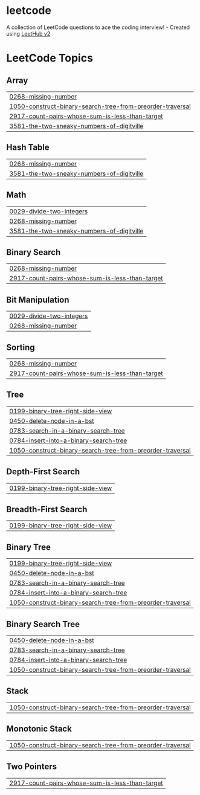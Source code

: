 # leetcode
A collection of LeetCode questions to ace the coding interview! - Created using [LeetHub v2](https://github.com/arunbhardwaj/LeetHub-2.0)

<!---LeetCode Topics Start-->
# LeetCode Topics
## Array
|  |
| ------- |
| [0268-missing-number](https://github.com/Its-soul/leetcode/tree/master/0268-missing-number) |
| [1050-construct-binary-search-tree-from-preorder-traversal](https://github.com/Its-soul/leetcode/tree/master/1050-construct-binary-search-tree-from-preorder-traversal) |
| [2917-count-pairs-whose-sum-is-less-than-target](https://github.com/Its-soul/leetcode/tree/master/2917-count-pairs-whose-sum-is-less-than-target) |
| [3581-the-two-sneaky-numbers-of-digitville](https://github.com/Its-soul/leetcode/tree/master/3581-the-two-sneaky-numbers-of-digitville) |
## Hash Table
|  |
| ------- |
| [0268-missing-number](https://github.com/Its-soul/leetcode/tree/master/0268-missing-number) |
| [3581-the-two-sneaky-numbers-of-digitville](https://github.com/Its-soul/leetcode/tree/master/3581-the-two-sneaky-numbers-of-digitville) |
## Math
|  |
| ------- |
| [0029-divide-two-integers](https://github.com/Its-soul/leetcode/tree/master/0029-divide-two-integers) |
| [0268-missing-number](https://github.com/Its-soul/leetcode/tree/master/0268-missing-number) |
| [3581-the-two-sneaky-numbers-of-digitville](https://github.com/Its-soul/leetcode/tree/master/3581-the-two-sneaky-numbers-of-digitville) |
## Binary Search
|  |
| ------- |
| [0268-missing-number](https://github.com/Its-soul/leetcode/tree/master/0268-missing-number) |
| [2917-count-pairs-whose-sum-is-less-than-target](https://github.com/Its-soul/leetcode/tree/master/2917-count-pairs-whose-sum-is-less-than-target) |
## Bit Manipulation
|  |
| ------- |
| [0029-divide-two-integers](https://github.com/Its-soul/leetcode/tree/master/0029-divide-two-integers) |
| [0268-missing-number](https://github.com/Its-soul/leetcode/tree/master/0268-missing-number) |
## Sorting
|  |
| ------- |
| [0268-missing-number](https://github.com/Its-soul/leetcode/tree/master/0268-missing-number) |
| [2917-count-pairs-whose-sum-is-less-than-target](https://github.com/Its-soul/leetcode/tree/master/2917-count-pairs-whose-sum-is-less-than-target) |
## Tree
|  |
| ------- |
| [0199-binary-tree-right-side-view](https://github.com/Its-soul/leetcode/tree/master/0199-binary-tree-right-side-view) |
| [0450-delete-node-in-a-bst](https://github.com/Its-soul/leetcode/tree/master/0450-delete-node-in-a-bst) |
| [0783-search-in-a-binary-search-tree](https://github.com/Its-soul/leetcode/tree/master/0783-search-in-a-binary-search-tree) |
| [0784-insert-into-a-binary-search-tree](https://github.com/Its-soul/leetcode/tree/master/0784-insert-into-a-binary-search-tree) |
| [1050-construct-binary-search-tree-from-preorder-traversal](https://github.com/Its-soul/leetcode/tree/master/1050-construct-binary-search-tree-from-preorder-traversal) |
## Depth-First Search
|  |
| ------- |
| [0199-binary-tree-right-side-view](https://github.com/Its-soul/leetcode/tree/master/0199-binary-tree-right-side-view) |
## Breadth-First Search
|  |
| ------- |
| [0199-binary-tree-right-side-view](https://github.com/Its-soul/leetcode/tree/master/0199-binary-tree-right-side-view) |
## Binary Tree
|  |
| ------- |
| [0199-binary-tree-right-side-view](https://github.com/Its-soul/leetcode/tree/master/0199-binary-tree-right-side-view) |
| [0450-delete-node-in-a-bst](https://github.com/Its-soul/leetcode/tree/master/0450-delete-node-in-a-bst) |
| [0783-search-in-a-binary-search-tree](https://github.com/Its-soul/leetcode/tree/master/0783-search-in-a-binary-search-tree) |
| [0784-insert-into-a-binary-search-tree](https://github.com/Its-soul/leetcode/tree/master/0784-insert-into-a-binary-search-tree) |
| [1050-construct-binary-search-tree-from-preorder-traversal](https://github.com/Its-soul/leetcode/tree/master/1050-construct-binary-search-tree-from-preorder-traversal) |
## Binary Search Tree
|  |
| ------- |
| [0450-delete-node-in-a-bst](https://github.com/Its-soul/leetcode/tree/master/0450-delete-node-in-a-bst) |
| [0783-search-in-a-binary-search-tree](https://github.com/Its-soul/leetcode/tree/master/0783-search-in-a-binary-search-tree) |
| [0784-insert-into-a-binary-search-tree](https://github.com/Its-soul/leetcode/tree/master/0784-insert-into-a-binary-search-tree) |
| [1050-construct-binary-search-tree-from-preorder-traversal](https://github.com/Its-soul/leetcode/tree/master/1050-construct-binary-search-tree-from-preorder-traversal) |
## Stack
|  |
| ------- |
| [1050-construct-binary-search-tree-from-preorder-traversal](https://github.com/Its-soul/leetcode/tree/master/1050-construct-binary-search-tree-from-preorder-traversal) |
## Monotonic Stack
|  |
| ------- |
| [1050-construct-binary-search-tree-from-preorder-traversal](https://github.com/Its-soul/leetcode/tree/master/1050-construct-binary-search-tree-from-preorder-traversal) |
## Two Pointers
|  |
| ------- |
| [2917-count-pairs-whose-sum-is-less-than-target](https://github.com/Its-soul/leetcode/tree/master/2917-count-pairs-whose-sum-is-less-than-target) |
<!---LeetCode Topics End-->